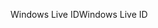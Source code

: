 <span data-ttu-id="2d12a-101">Windows Live ID</span><span class="sxs-lookup"><span data-stu-id="2d12a-101">Windows Live ID</span></span>